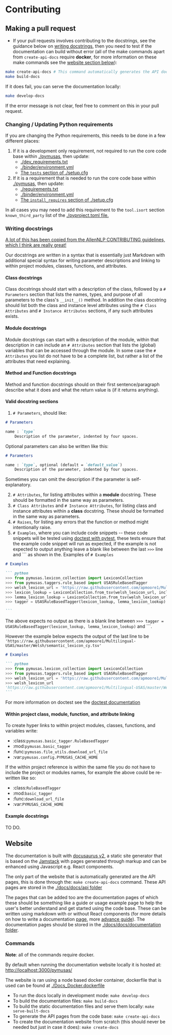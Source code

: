 # Contributing

## Making a pull request

* If your pull requests involves contributing to the docstrings, see the guidance below on [writing docstrings](#writing-docstrings), then you need to test if the documentation can build without error (all of the make commands apart from `create-api-docs` require **docker**, for more information on these make commands see the [website section below](#website)):

```bash
make create-api-docs # This command automatically generates the API documentation that the website serves
make build-docs
```

If it does fail, you can serve the documentation locally:

``` bash
make develop-docs
```

If the error message is not clear, feel free to comment on this in your pull request.

### Changing / Updating Python requirements

If you are changing the Python requirements, this needs to be done in a few different places:

1. If it is a development only requirement, not required to run the core code base within [./pymusas](./pymusas), then update:
    * [./dev_requirements.txt](./dev_requirements.txt)
    * [./binder/environment.yml](./binder/environment.yml)
    * [The `tests` section of ./setup.cfg](./setup.cfg)
2. If it is a requirement that is needed to run the core code base within [./pymusas](./pymusas), then update:
    * [./requirements.txt](./requirements.txt)
    * [./binder/environment.yml](./binder/environment.yml)
    * [The `install_requires` section of ./setup.cfg](./setup.cfg)

In all cases you may need to add this requirement to the `tool.isort` section `known_third_party` list of the [./pyproject.toml file.](./pyproject.toml) 

### Writing docstrings
[A lot of this has been copied from the AllenNLP CONTRIBUTING guidelines, which I think are really great!](https://github.com/allenai/allennlp/blob/main/CONTRIBUTING.md)

Our docstrings are written in a syntax that is essentially just Markdown with additional special syntax for writing parameter descriptions and linking to within project modules, classes, functions, and attributes.

#### Class docstrings

Class docstrings should start with a description of the class, followed by a `# Parameters` section that lists the names, types, and purpose of all parameters to the class's `__init__()` method. In addition the class docstring should list both the class and instance level attributes using the `# Class Attributes` and `# Instance Attributes` sections, if any such attributes exists.

#### Module docstrings

Module docstrings can start with a description of the module, within that description in can include an `# Attributes` section that lists the (global) variables that can be accessed through the module. In some case the `# Attributes` you list do not have to be a complete list, but rather a list of the attributes that need explaining.

#### Method and Function docstrings

Method and function docstrings should on their first sentence/paragraph describe what it does and what the return value is (if it returns anything).

#### Valid docstring sections

1. `# Parameters`, should like:

``` markdown
# Parameters

name : `type`
    Description of the parameter, indented by four spaces.
```

Optional parameters can also be written like this:

``` markdown
# Parameters

name : `type`, optional (default = `default_value`)
    Description of the parameter, indented by four spaces.
```

Sometimes you can omit the description if the parameter is self-explanatory.

2. `# Attributes`, for listing attributes within a **module** docstring. These should be formatted in the same way as parameters.
3. `# Class Attributes` and `# Instance Attributes`, for listing class and instance attributes within a **class** docstring. These should be formatted in the same way as parameters.
4. `# Raises`, for listing any errors that the function or method might intentionally raise.
5. `# Examples`, where you can include code snippets -- these code snippets will be tested using [doctest with pytest](https://docs.pytest.org/en/6.2.x/doctest.html), these tests ensure that the example code snippet will run as expected, if the example is not expected to output anything leave a blank like between the last `>>>` line and ``` as shown in the. Examples of `# Examples`

```` markdown
# Examples

``` python
>>> from pymusas.lexicon_collection import LexiconCollection
>>> from pymusas.taggers.rule_based import USASRuleBasedTagger
>>> welsh_lexicon_url = 'https://raw.githubusercontent.com/apmoore1/Multilingual-USAS/master/Welsh/semantic_lexicon_cy.tsv'
>>> lexicon_lookup = LexiconCollection.from_tsv(welsh_lexicon_url, include_pos=True)
>>> lemma_lexicon_lookup = LexiconCollection.from_tsv(welsh_lexicon_url, include_pos=False)
>>> tagger = USASRuleBasedTagger(lexicon_lookup, lemma_lexicon_lookup)

``` 
````

The above expects no output as there is a blank line between `>>> tagger = USASRuleBasedTagger(lexicon_lookup, lemma_lexicon_lookup)` and ```.

However the example below expects the output of the last line to be `'https://raw.githubusercontent.com/apmoore1/Multilingual-USAS/master/Welsh/semantic_lexicon_cy.tsv'`

```` markdown
# Examples

``` python
>>> from pymusas.lexicon_collection import LexiconCollection
>>> from pymusas.taggers.rule_based import USASRuleBasedTagger
>>> welsh_lexicon_url = 'https://raw.githubusercontent.com/apmoore1/Multilingual-USAS/master/Welsh/semantic_lexicon_cy.tsv'
>>> welsh_lexicon_url
'https://raw.githubusercontent.com/apmoore1/Multilingual-USAS/master/Welsh/semantic_lexicon_cy.tsv'
``` 
````

For more information on doctest see the [doctest documentation](https://docs.python.org/3/library/doctest.html)


#### Within project class, module, function, and attribute linking

To create hyper links to within project modules, classes, functions, and variables write:

- :class:`pymusas.basic_tagger.RuleBasedTagger`
- :mod:`pymusas.basic_tagger`
- :func:`pymusas.file_utils.download_url_file`
- :var:`pymusas.config.PYMUSAS_CACHE_HOME`

If the within project reference is within the same file you do not have to include the project or modules names, for example the above could be re-written like so:

- :class:`RuleBasedTagger`
- :mod:`basic_tagger`
- :func:`download_url_file`
- :var:`PYMUSAS_CACHE_HOME`

#### Example docstrings

TO DO.

## Website

The documentation is built with [docusaurus v2](https://docusaurus.io/), a static site generator that is based on the [Jamstack](https://jamstack.org/) with pages generated through markup and can be enhanced using Javascript e.g. React components.

The only part of the website that is automatically generated are the API pages, this is done through the: `make create-api-docs` command. These API pages are stored in the [./docs/docs/api folder](./docs/docs/api)

The pages that can be added too are the documentation pages of which these should be something like a guide or usage example page to help the user's better understand and get started using the code base. These can be written using markdown with or without React components (for more details on how to write a documentation [page](https://docusaurus.io/docs/create-doc), more [advance guide](https://docusaurus.io/docs/markdown-features)). The documentation pages should be stored in the [./docs/docs/documentation folder](./docs/docs/documentation).

### Commands

**Note**: all of the commands require docker.

By default when running the documentation website locally it is hosted at: [http://localhost:3000/pymusas/](http://localhost:3000/pymusas/)

The website is ran using a node based docker container, dockerfile that is used can be found at [./Docs_Docker.dockerfile](./Docs_Docker.dockerfile)


* To run the docs locally in development mode: `make develop-docs`
* To build the documentation files: `make build-docs`
* To build the static documentation files and serve them locally: `make serve-built-docs`
* To generate the API pages from the code base: `make create-api-docs`
* To create the documentation website from scratch (this should never be needed but just in case it does): `make create-docs`